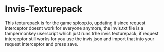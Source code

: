 # Invis-Texturepack
This texturepack is for the game sploop.io, updating it since request interceptor doesnt work for everyone anymore, the invis.txt file is a tampermonkey userscript which just runs trhe invis texturepack, if request interceptor still works for you use the invis.json and import that into your request interceptor and press save.
